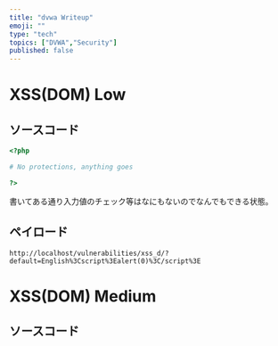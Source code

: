 ```yaml
---
title: "dvwa Writeup"
emoji: ""
type: "tech"
topics: ["DVWA","Security"]
published: false
---
```


# XSS(DOM) Low
## ソースコード
```php
<?php

# No protections, anything goes

?> 
```

書いてある通り入力値のチェック等はなにもないのでなんでもできる状態。

## ペイロード
```
http://localhost/vulnerabilities/xss_d/?default=English%3Cscript%3Ealert(0)%3C/script%3E
```

# XSS(DOM) Medium
## ソースコード

